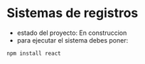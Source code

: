 <h1> Sistemas de registros </h1>

- estado del proyecto: En construccion
- para ejecutar el sistema debes poner:

```npm install react```
